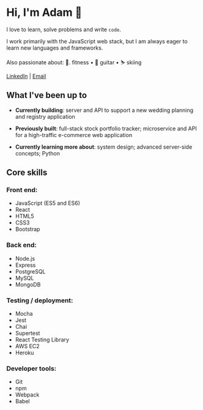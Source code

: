 
# Hi, I'm Adam 👋

I love to learn, solve problems and write `code`.

I work primarily with the JavaScript web stack, but I am always eager to learn new languages and frameworks.

Also passionate about: 💪. fitness • 🎸  guitar • ⛷️  skiing 

[LinkedIn](www.linkedin.com/in/adamklingbaum) | [Email](mailto:adam.klingbaum@gmail.com)

## What I've been up to

- **Currently building**: server and API to support a new wedding planning and registry application

- **Previously built**: full-stack stock portfolio tracker; microservice and API for a high-traffic e-commerce web application

- **Currently learning more about**: system design; advanced server-side concepts; Python

## Core skills

### Front end:
- JavaScript (ES5 and ES6)
- React
- HTML5
- CSS3
- Bootstrap

### Back end:
- Node.js
- Express
- PostgreSQL
- MySQL
- MongoDB

### Testing / deployment:
- Mocha
- Jest
- Chai
- Supertest
- React Testing Library
- AWS EC2
- Heroku

### Developer tools: 
- Git
- npm
- Webpack
- Babel
